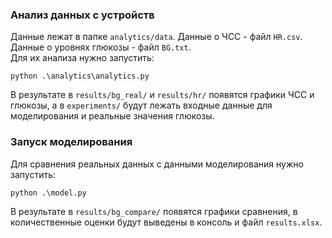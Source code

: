 ### Анализ данных с устройств  

Данные лежат в папке `analytics/data`. Данные о ЧСС - файл `HR.csv`. Данные о уровнях глюкозы - файл `BG.txt`.  
Для их анализа нужно запустить:  
```
python .\analytics\analytics.py
```
В результате в `results/bg_real/` и `results/hr/` появятся графики ЧСС и глюкозы, а в `experiments/` будут лежать входные данные для моделирования и реальные значения глюкозы.  

### Запуск моделирования  

Для сравнения реальных данных с данными моделирования нужно запустить:
```
python .\model.py
```
В результате в `results/bg_compare/` появятся графики сравнения, в количественные оценки будут выведены в консоль и файл `results.xlsx`.
